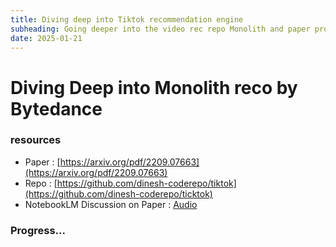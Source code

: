 ```yaml
---
title: Diving deep into Tiktok recommendation engine
subheading: Going deeper into the video rec repo Monolith and paper produced by Bytedance
date: 2025-01-21
---
```


# Diving Deep into Monolith reco by Bytedance

### resources

- Paper : [https://arxiv.org/pdf/2209.07663](https://arxiv.org/pdf/2209.07663)
- Repo : [https://github.com/dinesh-coderepo/tiktok](https://github.com/dinesh-coderepo/ticktok)
- NotebookLM Discussion on Paper : [Audio](https://notebooklm.google.com/notebook/90206acf-4d80-44e1-abba-eac94345e840/audio)

### Progress...